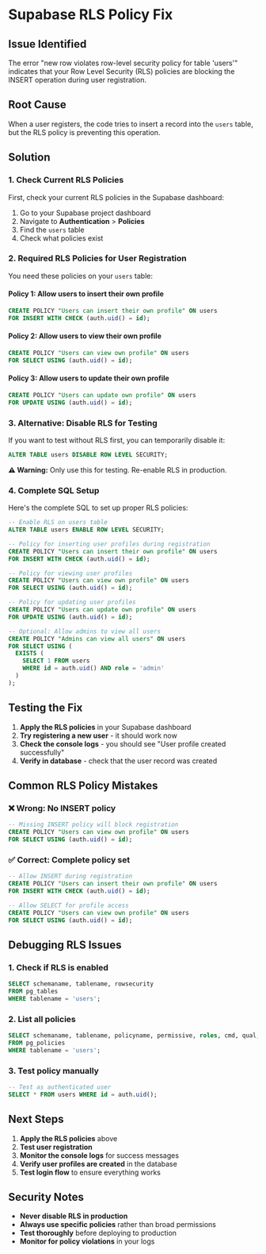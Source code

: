 # Supabase RLS Policy Fix

## Issue Identified
The error "new row violates row-level security policy for table 'users'" indicates that your Row Level Security (RLS) policies are blocking the INSERT operation during user registration.

## Root Cause
When a user registers, the code tries to insert a record into the `users` table, but the RLS policy is preventing this operation.

## Solution

### 1. Check Current RLS Policies
First, check your current RLS policies in the Supabase dashboard:

1. Go to your Supabase project dashboard
2. Navigate to **Authentication** > **Policies**
3. Find the `users` table
4. Check what policies exist

### 2. Required RLS Policies for User Registration

You need these policies on your `users` table:

#### Policy 1: Allow users to insert their own profile
```sql
CREATE POLICY "Users can insert their own profile" ON users
FOR INSERT WITH CHECK (auth.uid() = id);
```

#### Policy 2: Allow users to view their own profile
```sql
CREATE POLICY "Users can view own profile" ON users
FOR SELECT USING (auth.uid() = id);
```

#### Policy 3: Allow users to update their own profile
```sql
CREATE POLICY "Users can update own profile" ON users
FOR UPDATE USING (auth.uid() = id);
```

### 3. Alternative: Disable RLS for Testing
If you want to test without RLS first, you can temporarily disable it:

```sql
ALTER TABLE users DISABLE ROW LEVEL SECURITY;
```

**⚠️ Warning:** Only use this for testing. Re-enable RLS in production.

### 4. Complete SQL Setup
Here's the complete SQL to set up proper RLS policies:

```sql
-- Enable RLS on users table
ALTER TABLE users ENABLE ROW LEVEL SECURITY;

-- Policy for inserting user profiles during registration
CREATE POLICY "Users can insert their own profile" ON users
FOR INSERT WITH CHECK (auth.uid() = id);

-- Policy for viewing user profiles
CREATE POLICY "Users can view own profile" ON users
FOR SELECT USING (auth.uid() = id);

-- Policy for updating user profiles
CREATE POLICY "Users can update own profile" ON users
FOR UPDATE USING (auth.uid() = id);

-- Optional: Allow admins to view all users
CREATE POLICY "Admins can view all users" ON users
FOR SELECT USING (
  EXISTS (
    SELECT 1 FROM users 
    WHERE id = auth.uid() AND role = 'admin'
  )
);
```

## Testing the Fix

1. **Apply the RLS policies** in your Supabase dashboard
2. **Try registering a new user** - it should work now
3. **Check the console logs** - you should see "User profile created successfully"
4. **Verify in database** - check that the user record was created

## Common RLS Policy Mistakes

### ❌ Wrong: No INSERT policy
```sql
-- Missing INSERT policy will block registration
CREATE POLICY "Users can view own profile" ON users
FOR SELECT USING (auth.uid() = id);
```

### ✅ Correct: Complete policy set
```sql
-- Allow INSERT during registration
CREATE POLICY "Users can insert their own profile" ON users
FOR INSERT WITH CHECK (auth.uid() = id);

-- Allow SELECT for profile access
CREATE POLICY "Users can view own profile" ON users
FOR SELECT USING (auth.uid() = id);
```

## Debugging RLS Issues

### 1. Check if RLS is enabled
```sql
SELECT schemaname, tablename, rowsecurity 
FROM pg_tables 
WHERE tablename = 'users';
```

### 2. List all policies
```sql
SELECT schemaname, tablename, policyname, permissive, roles, cmd, qual, with_check
FROM pg_policies 
WHERE tablename = 'users';
```

### 3. Test policy manually
```sql
-- Test as authenticated user
SELECT * FROM users WHERE id = auth.uid();
```

## Next Steps

1. **Apply the RLS policies** above
2. **Test user registration** 
3. **Monitor the console logs** for success messages
4. **Verify user profiles are created** in the database
5. **Test login flow** to ensure everything works

## Security Notes

- **Never disable RLS in production**
- **Always use specific policies** rather than broad permissions
- **Test thoroughly** before deploying to production
- **Monitor for policy violations** in your logs 